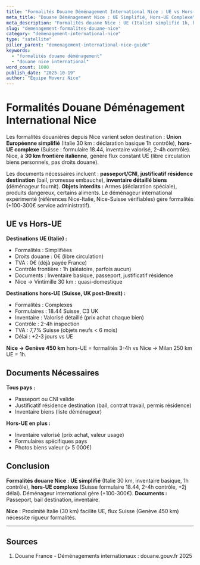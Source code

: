 ```yaml
---
title: "Formalités Douane Déménagement International Nice : UE vs Hors-UE 2025"
meta_title: "Douane Déménagement Nice : UE Simplifié, Hors-UE Complexe"
meta_description: "Formalités douane Nice : UE (Italie) simplifié 1h, hors-UE (Suisse) complexe formulaires 2-4h. Inventaire, justificatifs. Guide."
slug: "demenagement-formalites-douane-nice"
category: "demenagement-international-nice"
type: "satellite"
pilier_parent: "demenagement-international-nice-guide"
keywords:
  - "formalités douane déménagement"
  - "douane nice international"
word_count: 1000
publish_date: "2025-10-19"
author: "Équipe Moverz Nice"
---
```


# Formalités Douane Déménagement International Nice

Les formalités douanières depuis Nice varient selon destination : **Union Européenne simplifié** (Italie 30 km : déclaration basique 1h contrôle), **hors-UE complexe** (Suisse : formulaire 18.44, inventaire valorisé, 2-4h contrôle). Nice, à **30 km frontière italienne**, génère flux constant UE (libre circulation biens personnels, pas droits douane).

Les documents nécessaires incluent : **passeport/CNI**, **justificatif résidence destination** (bail, promesse embauche), **inventaire détaillé biens** (déménageur fournit). **Objets interdits :** Armes (déclaration spéciale), produits dangereux, certains aliments. Le déménageur international expérimenté (références Nice-Italie, Nice-Suisse vérifiables) gère formalités (+100-300€ service administratif).

## UE vs Hors-UE

**Destinations UE (Italie) :**
- Formalités : Simplifiées
- Droits douane : 0€ (libre circulation)
- TVA : 0€ (déjà payée France)
- Contrôle frontière : 1h (aléatoire, parfois aucun)
- Documents : Inventaire basique, passeport, justificatif résidence
- Nice → Vintimille 30 km : quasi-domestique

**Destinations hors-UE (Suisse, UK post-Brexit) :**
- Formalités : Complexes
- Formulaires : 18.44 Suisse, C3 UK
- Inventaire : Valorisé détaillé (prix achat chaque bien)
- Contrôle : 2-4h inspection
- TVA : 7,7% Suisse (objets neufs < 6 mois)
- Délai : +2-3 jours vs UE

**Nice → Genève 450 km** hors-UE = formalités 3-4h vs Nice → Milan 250 km UE = 1h.

## Documents Nécessaires

**Tous pays :**
- Passeport ou CNI valide
- Justificatif résidence destination (bail, contrat travail, permis résidence)
- Inventaire biens (liste déménageur)

**Hors-UE en plus :**
- Inventaire valorisé (prix achat, valeur usage)
- Formulaires spécifiques pays
- Photos biens valeur (> 5 000€)

## Conclusion

**Formalités douane Nice** : **UE simplifié** (Italie 30 km, inventaire basique, 1h contrôle), **hors-UE complexe** (Suisse formulaire 18.44, 2-4h contrôle, +2j délai). Déménageur international gère (+100-300€). **Documents :** Passeport, bail destination, inventaire.

**Nice** : Proximité Italie (30 km) facilite UE, flux Suisse (Genève 450 km) nécessite rigueur formalités.

---

## Sources

1. Douane France - Déménagements internationaux : douane.gouv.fr 2025


